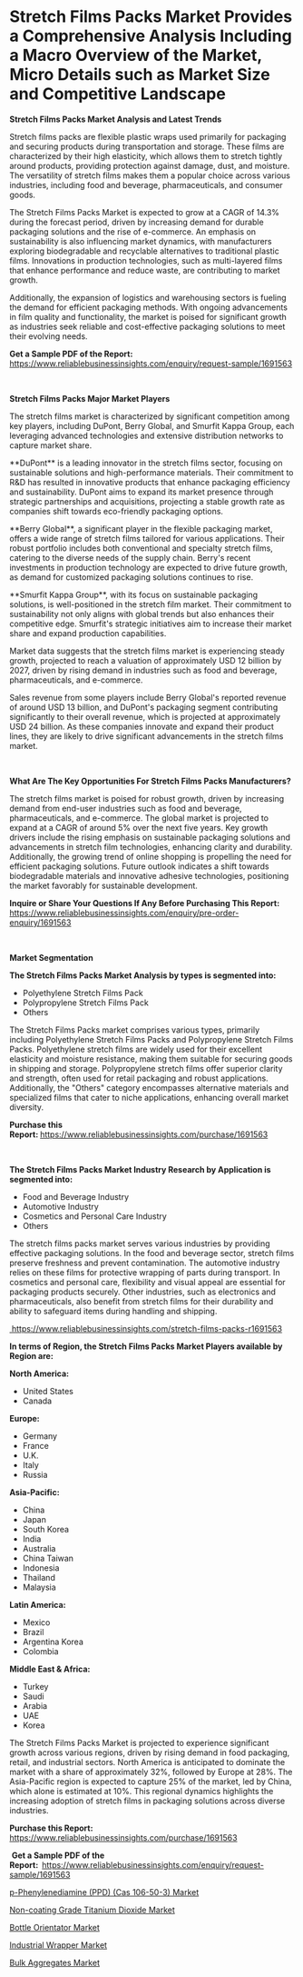 <p><h1>Stretch Films Packs Market Provides a Comprehensive Analysis Including a Macro Overview of the Market, Micro Details such as Market Size and Competitive Landscape</h1></p><p><strong>Stretch Films Packs Market Analysis and Latest Trends</strong></p>
<p><p>Stretch films packs are flexible plastic wraps used primarily for packaging and securing products during transportation and storage. These films are characterized by their high elasticity, which allows them to stretch tightly around products, providing protection against damage, dust, and moisture. The versatility of stretch films makes them a popular choice across various industries, including food and beverage, pharmaceuticals, and consumer goods.</p><p>The Stretch Films Packs Market is expected to grow at a CAGR of 14.3% during the forecast period, driven by increasing demand for durable packaging solutions and the rise of e-commerce. An emphasis on sustainability is also influencing market dynamics, with manufacturers exploring biodegradable and recyclable alternatives to traditional plastic films. Innovations in production technologies, such as multi-layered films that enhance performance and reduce waste, are contributing to market growth.</p><p>Additionally, the expansion of logistics and warehousing sectors is fueling the demand for efficient packaging methods. With ongoing advancements in film quality and functionality, the market is poised for significant growth as industries seek reliable and cost-effective packaging solutions to meet their evolving needs.</p></p>
<p><strong>Get a Sample PDF of the Report:&nbsp;</strong> <a href="https://www.reliablebusinessinsights.com/enquiry/request-sample/1691563?utm_campaign=57&utm_medium=2&utm_source=Github&utm_content=ia&utm_term=18102024&utm_id=stretch-films-packs">https://www.reliablebusinessinsights.com/enquiry/request-sample/1691563</a></p>
<p>&nbsp;</p>
<p><strong>Stretch Films Packs Major Market Players</strong></p>
<p><p>The stretch films market is characterized by significant competition among key players, including DuPont, Berry Global, and Smurfit Kappa Group, each leveraging advanced technologies and extensive distribution networks to capture market share.</p><p>**DuPont** is a leading innovator in the stretch films sector, focusing on sustainable solutions and high-performance materials. Their commitment to R&D has resulted in innovative products that enhance packaging efficiency and sustainability. DuPont aims to expand its market presence through strategic partnerships and acquisitions, projecting a stable growth rate as companies shift towards eco-friendly packaging options.</p><p>**Berry Global**, a significant player in the flexible packaging market, offers a wide range of stretch films tailored for various applications. Their robust portfolio includes both conventional and specialty stretch films, catering to the diverse needs of the supply chain. Berry's recent investments in production technology are expected to drive future growth, as demand for customized packaging solutions continues to rise.</p><p>**Smurfit Kappa Group**, with its focus on sustainable packaging solutions, is well-positioned in the stretch film market. Their commitment to sustainability not only aligns with global trends but also enhances their competitive edge. Smurfit's strategic initiatives aim to increase their market share and expand production capabilities.</p><p>Market data suggests that the stretch films market is experiencing steady growth, projected to reach a valuation of approximately USD 12 billion by 2027, driven by rising demand in industries such as food and beverage, pharmaceuticals, and e-commerce.</p><p>Sales revenue from some players include Berry Global's reported revenue of around USD 13 billion, and DuPont's packaging segment contributing significantly to their overall revenue, which is projected at approximately USD 24 billion. As these companies innovate and expand their product lines, they are likely to drive significant advancements in the stretch films market.</p></p>
<p>&nbsp;</p>
<p><strong>What Are The Key Opportunities For Stretch Films Packs Manufacturers?</strong></p>
<p><p>The stretch films market is poised for robust growth, driven by increasing demand from end-user industries such as food and beverage, pharmaceuticals, and e-commerce. The global market is projected to expand at a CAGR of around 5% over the next five years. Key growth drivers include the rising emphasis on sustainable packaging solutions and advancements in stretch film technologies, enhancing clarity and durability. Additionally, the growing trend of online shopping is propelling the need for efficient packaging solutions. Future outlook indicates a shift towards biodegradable materials and innovative adhesive technologies, positioning the market favorably for sustainable development.</p></p>
<p><strong>Inquire or Share Your Questions If Any Before Purchasing This Report:</strong> <a href="https://www.reliablebusinessinsights.com/enquiry/pre-order-enquiry/1691563?utm_campaign=57&utm_medium=2&utm_source=Github&utm_content=ia&utm_term=18102024&utm_id=stretch-films-packs">https://www.reliablebusinessinsights.com/enquiry/pre-order-enquiry/1691563</a></p>
<p>&nbsp;</p>
<p><strong>Market Segmentation</strong></p>
<p><strong>The Stretch Films Packs Market Analysis by types is segmented into:</strong></p>
<p><ul><li>Polyethylene Stretch Films Pack</li><li>Polypropylene Stretch Films Pack</li><li>Others</li></ul></p>
<p><p>The Stretch Films Packs market comprises various types, primarily including Polyethylene Stretch Films Packs and Polypropylene Stretch Films Packs. Polyethylene stretch films are widely used for their excellent elasticity and moisture resistance, making them suitable for securing goods in shipping and storage. Polypropylene stretch films offer superior clarity and strength, often used for retail packaging and robust applications. Additionally, the "Others" category encompasses alternative materials and specialized films that cater to niche applications, enhancing overall market diversity.</p></p>
<p><strong>Purchase this Report:&nbsp;</strong><a href="https://www.reliablebusinessinsights.com/purchase/1691563?utm_campaign=57&utm_medium=2&utm_source=Github&utm_content=ia&utm_term=18102024&utm_id=stretch-films-packs">https://www.reliablebusinessinsights.com/purchase/1691563</a></p>
<p>&nbsp;</p>
<p><strong>The Stretch Films Packs Market Industry Research by Application is segmented into:</strong></p>
<p><ul><li>Food and Beverage Industry</li><li>Automotive Industry</li><li>Cosmetics and Personal Care Industry</li><li>Others</li></ul></p>
<p><p>The stretch films packs market serves various industries by providing effective packaging solutions. In the food and beverage sector, stretch films preserve freshness and prevent contamination. The automotive industry relies on these films for protective wrapping of parts during transport. In cosmetics and personal care, flexibility and visual appeal are essential for packaging products securely. Other industries, such as electronics and pharmaceuticals, also benefit from stretch films for their durability and ability to safeguard items during handling and shipping.</p></p>
<p><a href="https://www.reliablebusinessinsights.com/stretch-films-packs-r1691563?utm_campaign=57&utm_medium=2&utm_source=Github&utm_content=ia&utm_term=18102024&utm_id=stretch-films-packs">&nbsp;https://www.reliablebusinessinsights.com/stretch-films-packs-r1691563</a></p>
<p><strong>In terms of Region, the Stretch Films Packs Market Players available by Region are:</strong></p>
<p>
    <p> <strong> North America: </strong>
        <ul>
            <li>United States</li>
            <li>Canada</li>
        </ul>
        </p> 
    <p> <strong> Europe: </strong>
        <ul>
            <li>Germany</li>
            <li>France</li>
            <li>U.K.</li>
            <li>Italy</li>
            <li>Russia</li>
        </ul>
        </p> 
    <p> <strong> Asia-Pacific: </strong>
        <ul>
            <li>China</li>
            <li>Japan</li>
            <li>South Korea</li>
            <li>India</li>
            <li>Australia</li>
            <li>China Taiwan</li>
            <li>Indonesia</li>
            <li>Thailand</li>
            <li>Malaysia</li>
        </ul>
        </p> 
    <p> <strong> Latin America: </strong>
        <ul>
            <li>Mexico</li>
            <li>Brazil</li>
            <li>Argentina Korea</li>
            <li>Colombia</li>
        </ul>
        </p> 
    <p> <strong> Middle East & Africa: </strong>
        <ul>
            <li>Turkey</li>
            <li>Saudi</li>
            <li>Arabia</li>
            <li>UAE</li>
            <li>Korea</li>
        </ul>
    </p>
    </p>
<p><p>The Stretch Films Packs Market is projected to experience significant growth across various regions, driven by rising demand in food packaging, retail, and industrial sectors. North America is anticipated to dominate the market with a share of approximately 32%, followed by Europe at 28%. The Asia-Pacific region is expected to capture 25% of the market, led by China, which alone is estimated at 10%. This regional dynamics highlights the increasing adoption of stretch films in packaging solutions across diverse industries.</p></p>
<p><strong>Purchase this Report: </strong><a href="https://www.reliablebusinessinsights.com/purchase/1691563?utm_campaign=57&utm_medium=2&utm_source=Github&utm_content=ia&utm_term=18102024&utm_id=stretch-films-packs">https://www.reliablebusinessinsights.com/purchase/1691563</a></p>
<p>&nbsp;<strong>Get a Sample PDF of the Report:&nbsp;&nbsp;</strong><a href="https://www.reliablebusinessinsights.com/enquiry/request-sample/1691563?utm_campaign=57&utm_medium=2&utm_source=Github&utm_content=ia&utm_term=18102024&utm_id=stretch-films-packs">https://www.reliablebusinessinsights.com/enquiry/request-sample/1691563</a></p>
<p><strong></strong></p>
<p><p><a href="https://github.com/laurettae0ac/Market-Research-Report-List-1/blob/main/p-phenylenediamine-ppd-cas-106-50-3-market.md?utm_campaign=57&utm_medium=2&utm_source=Github&utm_content=ia&utm_term=18102024&utm_id=stretch-films-packs">p-Phenylenediamine (PPD) (Cas 106-50-3) Market</a></p><p><a href="https://github.com/fratgqppizur/Market-Research-Report-List-1/blob/main/non-coating-grade-titanium-dioxide-market.md?utm_campaign=57&utm_medium=2&utm_source=Github&utm_content=ia&utm_term=18102024&utm_id=stretch-films-packs">Non-coating Grade Titanium Dioxide Market</a></p><p><a href="https://issuu.com/reportprime-2/docs/bottle-orientator-market-size-2030._2ecf8b707415ea?utm_campaign=57&utm_medium=2&utm_source=Github&utm_content=ia&utm_term=18102024&utm_id=stretch-films-packs">Bottle Orientator Market</a></p><p><a href="https://issuu.com/reportprime-2/docs/industrial-wrapper-market-size-2030_8f1e0819a32979?utm_campaign=57&utm_medium=2&utm_source=Github&utm_content=ia&utm_term=18102024&utm_id=stretch-films-packs">Industrial Wrapper Market</a></p><p><a href="https://www.linkedin.com/pulse/regional-adaptations-global-bulk-aggregates-market-trends-overview-bvclf?utm_campaign=57&utm_medium=2&utm_source=Github&utm_content=ia&utm_term=18102024&utm_id=stretch-films-packs">Bulk Aggregates Market</a></p></p>